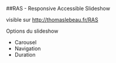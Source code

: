##RAS - Responsive Accessible Slideshow

visible sur http://thomaslebeau.fr/RAS

Options du slideshow

 * Carousel
 * Navigation
 * Duration

